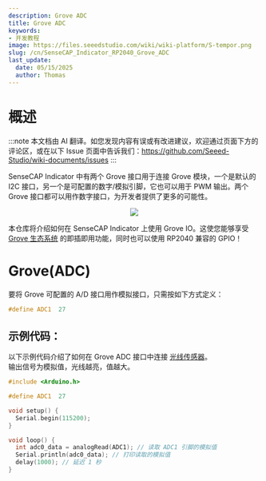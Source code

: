 ```yaml
---
description: Grove ADC
title: Grove ADC
keywords:
- 开发教程
image: https://files.seeedstudio.com/wiki/wiki-platform/S-tempor.png
slug: /cn/SenseCAP_Indicator_RP2040_Grove_ADC
last_update:
  date: 05/15/2025
  author: Thomas
---
```


# **概述**

:::note
本文档由 AI 翻译。如您发现内容有误或有改进建议，欢迎通过页面下方的评论区，或在以下 Issue 页面中告诉我们：https://github.com/Seeed-Studio/wiki-documents/issues
:::

SenseCAP Indicator 中有两个 Grove 接口用于连接 Grove 模块，一个是默认的 I2C 接口，另一个是可配置的数字/模拟引脚，它也可以用于 PWM 输出。两个 Grove 接口都可以用作数字接口，为开发者提供了更多的可能性。

<div align="center"><img width={800} src="https://files.seeedstudio.com/wiki/SenseCAP/SenseCAP_Indicator/new-grove.png"/></div>

本仓库将介绍如何在 SenseCAP Indicator 上使用 Grove IO。这使您能够享受 [Grove 生态系统](https://www.seeedstudio.com/category/Grove-c-1003.html) 的即插即用功能，同时也可以使用 RP2040 兼容的 GPIO！

# **Grove(ADC)**

要将 Grove 可配置的 A/D 接口用作模拟接口，只需按如下方式定义：

```cpp
#define ADC1  27
```

## **示例代码**：

以下示例代码介绍了如何在 Grove ADC 接口中连接 [光线传感器](/Grove-Light_Sensor)。  
输出信号为模拟值，光线越亮，值越大。

```cpp
#include <Arduino.h>

#define ADC1  27

void setup() {
  Serial.begin(115200);
}

void loop() {
  int adc0_data = analogRead(ADC1); // 读取 ADC1 引脚的模拟值
  Serial.println(adc0_data); // 打印读取的模拟值
  delay(1000); // 延迟 1 秒
}
```
